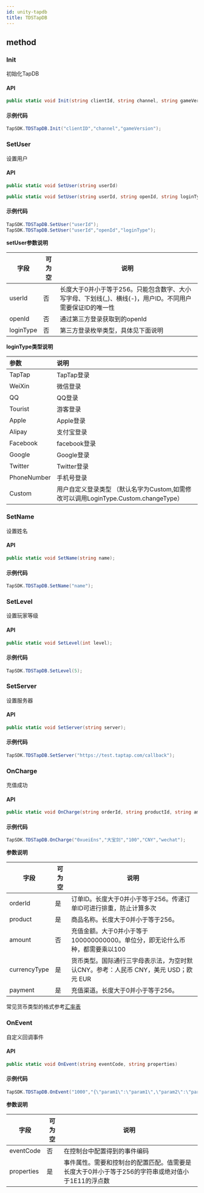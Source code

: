 ```yaml
---
id: unity-tapdb
title: TDSTapDB
---
```

## method
### Init
初始化TapDB

#### API

```c#
public static void Init(string clientId, string channel, string gameVersion)
```

#### 示例代码

```c#
TapSDK.TDSTapDB.Init("clientID","channel","gameVersion");
```

### SetUser
设置用户

#### API

```c#
public static void SetUser(string userId)

public static void SetUser(string userId, string openId, string loginType)
```

#### 示例代码

```c#
TapSDK.TDSTapDB.SetUser("userId");
TapSDK.TDSTapDB.SetUser("userId","openId","loginType");
```

**setUser参数说明**

| 字段        | 可为空 | 说明                                                           |
| --------- | --- | ------------------------------------------------------------ |
| userId    | 否   | 长度大于0并小于等于256。只能包含数字、大小写字母、下划线(\_)、横线(-)，用户ID。不同用户需要保证ID的唯一性 |
| openId    | 否   | 通过第三方登录获取到的openId                                            |
| loginType | 否   | 第三方登录枚举类型，具体见下面说明                                            |

**loginType类型说明**

| 参数          | 说明                                                           |
| :---------- | :----------------------------------------------------------- |
| TapTap      | TapTap登录                                                     |
| WeiXin      | 微信登录                                                         |
| QQ          | QQ登录                                                         |
| Tourist     | 游客登录                                                         |
| Apple       | Apple登录                                                      |
| Alipay      | 支付宝登录                                                        |
| Facebook    | facebook登录                                                   |
| Google      | Google登录                                                     |
| Twitter     | Twitter登录                                                    |
| PhoneNumber | 手机号登录                                                        |
| Custom      | 用户自定义登录类型  （默认名字为Custom,如需修改可以调用LoginType.Custom.changeType） |

### SetName
设置姓名

#### API

```c#
public static void SetName(string name);
```

#### 示例代码

```c#
TapSDK.TDSTapDB.SetName("name");
```

### SetLevel
设置玩家等级

#### API

```c#
public static void SetLevel(int level);
```

#### 示例代码

```c#
TapSDK.TDSTapDB.SetLevel(5);
```

### SetServer
设置服务器

#### API

```c#
public static void SetServer(string server);
```

#### 示例代码

```c#
TapSDK.TDSTapDB.SetServer("https://test.taptap.com/callback");
```

### OnCharge
充值成功

#### API

```c#
public static void OnCharge(string orderId, string productId, string amount, string currencyType, string payment)
```

#### 示例代码

```c#
TapSDK.TDSTapDB.OnCharge("0xueiEns","大宝剑","100","CNY","wechat");
```

**参数说明**

| 字段           | 可为空 | 说明                                                |
| ------------ | --- | ------------------------------------------------- |
| orderId      | 是   | 订单ID。长度大于0并小于等于256。传递订单ID可进行排重，防止计算多次             |
| product      | 是   | 商品名称。长度大于0并小于等于256。                               |
| amount       | 否   | 充值金额。大于0并小于等于100000000000。单位分，即无论什么币种，都需要乘以100    |
| currencyType | 是   | 货币类型。国际通行三字母表示法，为空时默认CNY。参考：人民币 CNY，美元 USD；欧元 EUR |
| payment      | 是   | 充值渠道。长度大于0并小于等于256。                               |

常见货币类型的格式参考<a target="_blank" href="https://www.tapdb.com/docs/zh_CN/features/exchangeRate.html">汇率表</a>

### OnEvent
自定义回调事件

#### API

```c#
public static void OnEvent(string eventCode, string properties)
```

#### 示例代码

```c#
TapSDK.TDSTapDB.OnEvent("1000","{\"param1\":\"param1\",\"param2\":\"param2\"}");
```

**参数说明**

| 字段         | 可为空 | 说明                                                   |
| ---------- | --- | ---------------------------------------------------- |
| eventCode  | 否   | 在控制台中配置得到的事件编码                                       |
| properties | 是   | 事件属性。需要和控制台的配置匹配。值需要是长度大于0并小于等于256的字符串或绝对值小于1E11的浮点数 |

